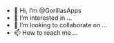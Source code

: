 - 👋 Hi, I’m @GorillasApps
- 👀 I’m interested in ...
- 💞️ I’m looking to collaborate on ...
- 📫 How to reach me ...

<!---
GorillasApps/GorillasApps is a ✨ special ✨ repository because its `README.md` (this file) appears on your GitHub profile.
You can click the Preview link to take a look at your changes.
--->
